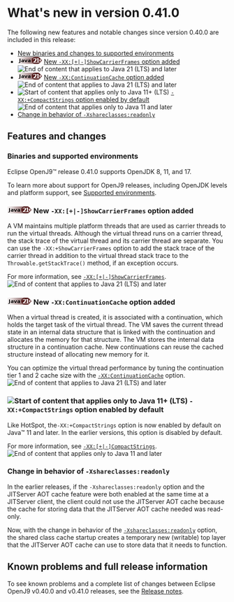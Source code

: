 <!--
* Copyright (c) 2017, 2023 IBM Corp. and others
*
* This program and the accompanying materials are made
* available under the terms of the Eclipse Public License 2.0
* which accompanies this distribution and is available at
* https://www.eclipse.org/legal/epl-2.0/ or the Apache
* License, Version 2.0 which accompanies this distribution and
* is available at https://www.apache.org/licenses/LICENSE-2.0.
*
* This Source Code may also be made available under the
* following Secondary Licenses when the conditions for such
* availability set forth in the Eclipse Public License, v. 2.0
* are satisfied: GNU General Public License, version 2 with
* the GNU Classpath Exception [1] and GNU General Public
* License, version 2 with the OpenJDK Assembly Exception [2].
*
* [1] https://www.gnu.org/software/classpath/license.html
* [2] https://openjdk.org/legal/assembly-exception.html
*
* SPDX-License-Identifier: EPL-2.0 OR Apache-2.0 OR GPL-2.0-only WITH Classpath-exception-2.0 OR GPL-2.0-only WITH OpenJDK-assembly-exception-1.0
-->

# What's new in version 0.41.0

The following new features and notable changes since version 0.40.0 are included in this release:

- [New binaries and changes to supported environments](#binaries-and-supported-environments)
- ![Start of content that applies to Java 21 (LTS) and later](cr/java21plus.png) [New `-XX:[+|-]ShowCarrierFrames` option added](#new-xx-showcarrierframes-option-added) ![End of content that applies to Java 21 (LTS) and later](cr/java_close_lts.png)
- ![Start of content that applies to Java 21 (LTS) and later](cr/java21plus.png) [New `-XX:ContinuationCache` option added](#new-xxcontinuationcache-option-added) ![End of content that applies to Java 21 (LTS) and later](cr/java_close_lts.png)
- ![Start of content that applies only to Java 11+ (LTS)](cr/java11plus.png) [`-XX:+CompactStrings` option enabled by default](#-xxcompactstrings-option-enabled-by-default) ![End of content that applies only to Java 11 and later](cr/java_close_lts.png)
- [Change in behavior of `-Xshareclasses:readonly`](#change-in-behavior-of-xshareclassesreadonly)

## Features and changes

### Binaries and supported environments

Eclipse OpenJ9&trade; release 0.41.0 supports OpenJDK 8, 11, and 17.

To learn more about support for OpenJ9 releases, including OpenJDK levels and platform support, see [Supported environments](openj9_support.md).

### ![Start of content that applies to Java 21 (LTS) and later](cr/java21plus.png) New `-XX:[+|-]ShowCarrierFrames` option added

A VM maintains multiple platform threads that are used as carrier threads to run the virtual threads. Although the virtual thread runs on a carrier thread, the stack trace of the virtual thread and its carrier thread are separate. You can use the `-XX:+ShowCarrierFrames` option to add the stack trace of the carrier thread in addition to the virtual thread stack trace to the `Throwable.getStackTrace()` method, if an exception occurs.

For more information, see [`-XX:[+|-]ShowCarrierFrames`](xxshowcarrierframes.md). ![End of content that applies to Java 21 (LTS) and later](cr/java_close_lts.png)

### ![Start of content that applies to Java 21 (LTS) and later](cr/java21plus.png) New `-XX:ContinuationCache` option added

When a virtual thread is created, it is associated with a continuation, which holds the target task of the virtual thread. The VM saves the current thread state in an internal data structure that is linked with the continuation and allocates the memory for that structure. The VM stores the internal data structure in a continuation cache. New continuations can reuse the cached structure instead of allocating new memory for it.

You can optimize the virtual thread performance by tuning the continuation tier 1 and 2 cache size with the [`-XX:ContinuationCache`](xxcontinuationcache.md) option. ![End of content that applies to Java 21 (LTS) and later](cr/java_close_lts.png)

### ![Start of content that applies only to Java 11+ (LTS)](cr/java11plus.png) `-XX:+CompactStrings` option enabled by default

Like HotSpot, the`-XX:+CompactStrings` option is now enabled by default on Java&trade; 11 and later. In the earlier versions, this option is disabled by default.

For more information, see [`-XX:[+|-]CompactStrings`](xxcompactstrings.md). ![End of content that applies only to Java 11 and later](cr/java_close_lts.png)

### Change in behavior of `-Xshareclasses:readonly`

In the earlier releases, if the `-Xshareclasses:readonly` option and the JITServer AOT cache feature were both enabled at the same time at a JITServer client, the client could not use the JITServer AOT cache because the cache for storing data that the JITServer AOT cache needed was read-only.

Now, with the change in behavior of the [`-Xshareclasses:readonly`](xshareclasses.md#readonly) option, the shared class cache startup creates a temporary new (writable) top layer that the JITServer AOT cache can use to store data that it needs to function.

## Known problems and full release information

To see known problems and a complete list of changes between Eclipse OpenJ9 v0.40.0 and v0.41.0 releases, see the [Release notes](https://github.com/eclipse-openj9/openj9/blob/master/doc/release-notes/0.41/0.41.md).

<!-- ==== END OF TOPIC ==== version0.41.md ==== -->
